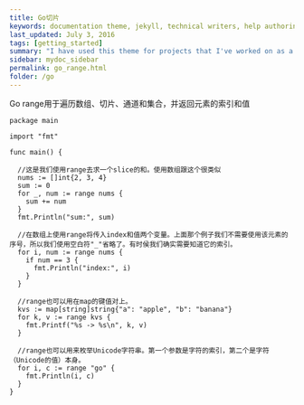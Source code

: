 ```yaml
---
title: Go切片
keywords: documentation theme, jekyll, technical writers, help authoring tools, hat replacements
last_updated: July 3, 2016
tags: [getting_started]
summary: "I have used this theme for projects that I've worked on as a professional technical writer."
sidebar: mydoc_sidebar
permalink: go_range.html
folder: /go
---
```


Go range用于遍历数组、切片、通道和集合，并返回元素的索引和值

    package main

    import "fmt"

    func main() {

      //这是我们使用range去求一个slice的和。使用数组跟这个很类似
      nums := []int{2, 3, 4}
      sum := 0
      for _, num := range nums {
        sum += num
      }
      fmt.Println("sum:", sum)

      //在数组上使用range将传入index和值两个变量。上面那个例子我们不需要使用该元素的序号，所以我们使用空白符"_"省略了。有时侯我们确实需要知道它的索引。
      for i, num := range nums {
        if num == 3 {
          fmt.Println("index:", i)
        }
      }

      //range也可以用在map的键值对上。
      kvs := map[string]string{"a": "apple", "b": "banana"}
      for k, v := range kvs {
        fmt.Printf("%s -> %s\n", k, v)
      }

      //range也可以用来枚举Unicode字符串。第一个参数是字符的索引，第二个是字符（Unicode的值）本身。
      for i, c := range "go" {
        fmt.Println(i, c)
      }
    }